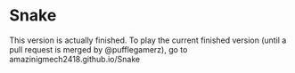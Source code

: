 # Snake
This version is actually finished. To play the current finished version (until a pull request is merged by @pufflegamerz), go to amazinigmech2418.github.io/Snake
